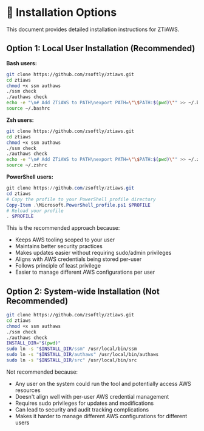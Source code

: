 # 🔧 Installation Options

This document provides detailed installation instructions for ZTiAWS.

## Option 1: Local User Installation (Recommended)

**Bash users:**
```bash
git clone https://github.com/zsoftly/ztiaws.git
cd ztiaws
chmod +x ssm authaws
./ssm check
./authaws check
echo -e "\n# Add ZTiAWS to PATH\nexport PATH=\"\$PATH:$(pwd)\"" >> ~/.bashrc
source ~/.bashrc
```

**Zsh users:**
```bash
git clone https://github.com/zsoftly/ztiaws.git
cd ztiaws
chmod +x ssm authaws
./ssm check
./authaws check
echo -e "\n# Add ZTiAWS to PATH\nexport PATH=\"\$PATH:$(pwd)\"" >> ~/.zshrc
source ~/.zshrc
```

**PowerShell users:**
```powershell
git clone https://github.com/zsoftly/ztiaws.git
cd ztiaws
# Copy the profile to your PowerShell profile directory
Copy-Item .\Microsoft.PowerShell_profile.ps1 $PROFILE
# Reload your profile
. $PROFILE
```

This is the recommended approach because:
- Keeps AWS tooling scoped to your user
- Maintains better security practices
- Makes updates easier without requiring sudo/admin privileges
- Aligns with AWS credentials being stored per-user
- Follows principle of least privilege
- Easier to manage different AWS configurations per user

## Option 2: System-wide Installation (Not Recommended)
```bash
git clone https://github.com/zsoftly/ztiaws.git
cd ztiaws
chmod +x ssm authaws
./ssm check
./authaws check
INSTALL_DIR="$(pwd)"
sudo ln -s "$INSTALL_DIR/ssm" /usr/local/bin/ssm
sudo ln -s "$INSTALL_DIR/authaws" /usr/local/bin/authaws
sudo ln -s "$INSTALL_DIR/src" /usr/local/bin/src
```

Not recommended because:
- Any user on the system could run the tool and potentially access AWS resources
- Doesn't align well with per-user AWS credential management
- Requires sudo privileges for updates and modifications
- Can lead to security and audit tracking complications
- Makes it harder to manage different AWS configurations for different users
